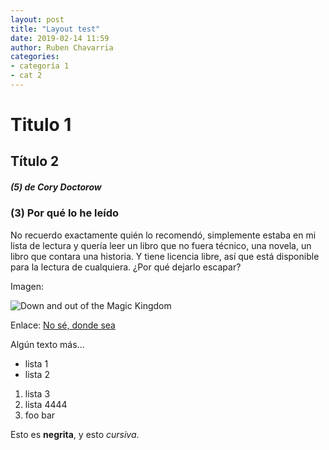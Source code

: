 ```yaml
---
layout: post
title: "Layout test"
date: 2019-02-14 11:59
author: Ruben Chavarria
categories: 
- categoría 1
- cat 2
---
```


# Titulo 1

## Título 2

##### (5) de Cory Doctorow

### (3) Por qué lo he leído

No recuerdo exactamente quién lo recomendó, simplemente estaba en mi lista de
lectura y quería leer un libro que no fuera técnico, una novela, un libro que
contara una historia. Y tiene licencia libre, así que está disponible para la
lectura de cualquiera. ¿Por qué dejarlo escapar?

Imagen:

![Down and out of the Magic Kingdom](http://craphound.com/images/056c026d-1c66-4d42-9fae-a8e96df290c5-1020x982.jpg)

Enlace: [No sé, donde sea](http://google.es)

<!-- more -->

Algún texto más...

- lista 1
- lista 2

1. lista 3
2. lista 4444
3. foo bar

Esto es **negrita**, y esto *cursiva*.
